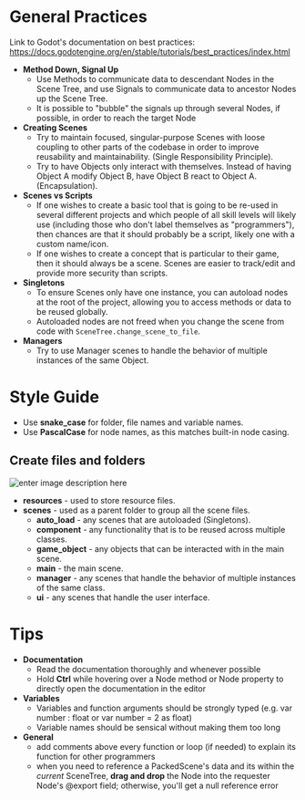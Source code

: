 # General Practices
Link to Godot's documentation on best practices: https://docs.godotengine.org/en/stable/tutorials/best_practices/index.html

 - **Method Down, Signal Up**
	 - Use Methods to communicate data to descendant Nodes in the Scene Tree, and use Signals to communicate data to ancestor Nodes up the Scene Tree.
  	  - It is possible to "bubble" the signals up through several Nodes, if possible, in order to reach the target Node
 - **Creating Scenes**
	 - Try to maintain focused, singular-purpose Scenes with loose coupling to other parts of the codebase in order to improve reusability and maintainability. (Single Responsibility Principle).
	 - Try to have Objects only interact with themselves. Instead of having Object A modify Object B, have Object B react to Object A. (Encapsulation).   
 - **Scenes vs Scripts**
	 - If one wishes to create a basic tool that is going to be re-used in several different projects and which people of all skill levels will likely use (including those who don't label themselves as "programmers"), then chances are that it should probably be a script, likely one with a custom name/icon.
	 - If one wishes to create a concept that is particular to their game, then it should always be a scene. Scenes are easier to track/edit and provide more security than scripts.
 - **Singletons**
	 - To ensure Scenes only have one instance, you can autoload nodes at the root of the project, allowing you to access methods or data to be reused globally.
	 - Autoloaded nodes are not freed when you change the scene from code with `SceneTree.change_scene_to_file`.
 - **Managers** 
	 - Try to use Manager scenes to handle the behavior of multiple instances of the same Object.

# Style Guide

 - Use **snake_case** for folder, file names and variable names.
 - Use  **PascalCase**  for node names, as this matches built-in node casing.

## Create files and folders

![enter image description here](https://i.imgur.com/dxYiYTk.png)

 - **resources** - used to store resource files.
 - **scenes** - used as a parent folder to group all the scene files. 
	 - **auto_load** - any scenes that are autoloaded (Singletons).
	 - **component** - any functionality that is to be reused across multiple classes.
	 - **game_object** - any objects that can be interacted with in the main scene.
	 - **main** - the main scene.
	 - **manager** - any scenes that handle the behavior of multiple instances of the same class. 
	 - **ui** - any scenes that handle the user interface.

# Tips
- **Documentation**
 	- Read the documentation thoroughly and whenever possible
	- Hold **Ctrl** while hovering over a Node method or Node property to directly open the documentation in the editor
- **Variables**
	- Variables and function arguments should be strongly typed (e.g. var number : float or var number = 2 as float)
 	- Variable names should be sensical without making them too long
- **General**
  	- add comments above every function or loop (if needed) to explain its function for other programmers
  	- when you need to reference a PackedScene's data and its within the *current* SceneTree, **drag and drop** the Node into the requester Node's @export field; otherwise, you'll get a null reference error
